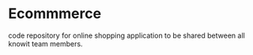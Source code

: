 # Ecommmerce
code repository for online shopping application to be shared between all knowit team members.
